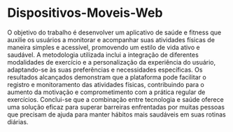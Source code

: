 # Dispositivos-Moveis-Web
O objetivo do trabalho é desenvolver um aplicativo de saúde e fitness que auxilie os usuários a monitorar e acompanhar suas atividades físicas de maneira simples e acessível, promovendo um estilo de vida ativo e saudável. A metodologia utilizada inclui a integração de diferentes modalidades de exercício e a personalização da experiência do usuário, adaptando-se às suas preferências e necessidades específicas. Os resultados alcançados demonstram que a plataforma pode facilitar o registro e monitoramento das atividades físicas, contribuindo para o aumento da motivação e comprometimento com a prática regular de exercícios. Conclui-se que a combinação entre tecnologia e saúde oferece uma solução eficaz para superar barreiras enfrentadas por muitas pessoas que precisam de ajuda para manter hábitos mais saudáveis em suas rotinas diárias.

